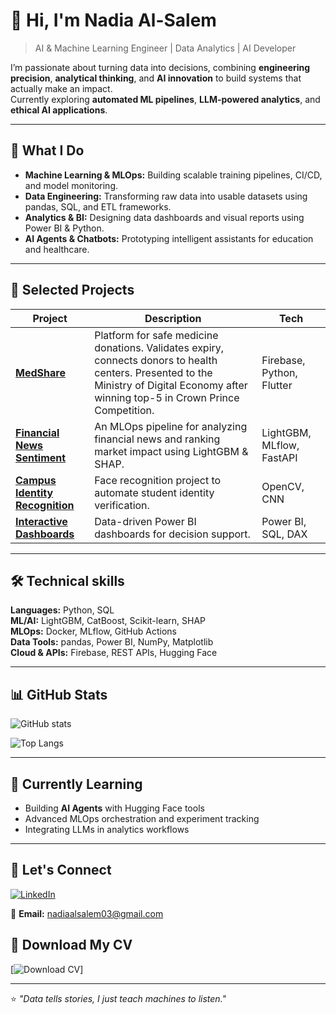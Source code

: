 # 👋 Hi, I'm Nadia Al-Salem  

> AI & Machine Learning Engineer | Data Analytics | AI Developer

I’m passionate about turning data into decisions, combining **engineering precision**, **analytical thinking**, and **AI innovation** to build systems that actually make an impact.  
Currently exploring **automated ML pipelines**, **LLM-powered analytics**, and **ethical AI applications**.

---

## 🧠 What I Do
- **Machine Learning & MLOps:** Building scalable training pipelines, CI/CD, and model monitoring.
- **Data Engineering:** Transforming raw data into usable datasets using pandas, SQL, and ETL frameworks.
- **Analytics & BI:** Designing data dashboards and visual reports using Power BI & Python.
- **AI Agents & Chatbots:** Prototyping intelligent assistants for education and healthcare.

---

## 🚀 Selected Projects
| Project | Description | Tech |
|----------|--------------|------|
| [**MedShare**](#) | Platform for safe medicine donations. Validates expiry, connects donors to health centers. Presented to the Ministry of Digital Economy after winning top-5 in Crown Prince Competition. | Firebase, Python, Flutter |
| [**Financial News Sentiment**](#) | An MLOps pipeline for analyzing financial news and ranking market impact using LightGBM & SHAP. | LightGBM, MLflow, FastAPI |
| [**Campus Identity Recognition**](#) | Face recognition project to automate student identity verification. | OpenCV, CNN |
| [**Interactive Dashboards**](#) | Data-driven Power BI dashboards for decision support. | Power BI, SQL, DAX |

---

## 🛠️ Technical skills 
**Languages:** Python, SQL  
**ML/AI:** LightGBM, CatBoost, Scikit-learn, SHAP  
**MLOps:** Docker, MLflow, GitHub Actions  
**Data Tools:** pandas, Power BI, NumPy, Matplotlib  
**Cloud & APIs:** Firebase, REST APIs, Hugging Face  

---

## 📊 GitHub Stats
![GitHub stats](https://github-readme-stats.vercel.app/api?username=NADIA-ALSALEM&show_icons=true&theme=tokyonight)

![Top Langs](https://github-readme-stats.vercel.app/api/top-langs/?username=NADIA-ALSALEM&layout=compact&theme=tokyonight)

---

## 🌱 Currently Learning
- Building **AI Agents** with Hugging Face tools  
- Advanced MLOps orchestration and experiment tracking  
- Integrating LLMs in analytics workflows  

---

## 💬 Let's Connect
[![LinkedIn](https://img.shields.io/badge/LinkedIn-Nadia%20Al--Salem-blue?logo=linkedin)](https://www.linkedin.com/in/nadia-al-salem-86a246245/)
 
📧 **Email:** nadiaalsalem03@gmail.com 
## 📄 Download My CV
[![Download CV](https://img.shields.io/badge/Download_CV-PDF-red?style=for-the-badge&logo=googledrive)]

---

⭐ *"Data tells stories, I just teach machines to listen."*
